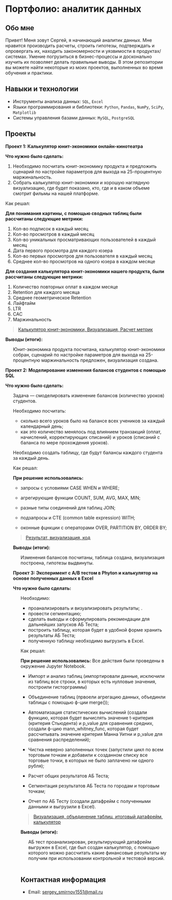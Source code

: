 # Портфолио: аналитик данных

## Обо мне 
Привет! Меня зовут Сергей, я начинающий аналитик данных. Мне нравится производить расчеты, строить гипотезы, подтверждать и опровергать их, находить закономерности и уязвимости в продуктах/системах. Умение погрузиться в бизнес-процессы и досконально изучить их позволяет делать правильные выводы. В этом репозитории вы можете найти некоторые из моих проектов, выполненных во время обучения и практики.
<br>
## Навыки и технологии
- Инструменты анализа данных: ``SQL``, ``Excel``
- Языки программирования и библиотеки: ``Python``, ``Pandas``, ``NumPy``, ``SciPy``, ``Matplotlib``
- Системы управления базами данных: ``MySQL``, ``PostgreSQL``
## Проекты

**<p> Проект 1: Калькулятор юнит-экономики онлайн-кинотеатра</p>**
**<p>Что нужно было сделать:<p>**
<ol>
  <li>Необходимо посчитать юнит-экономику продукта и предложить сценарий по настройке параметров для выхода на 25-процентную маржинальность.</li>
  <li>Собрать калькулятор юнит-экономики и хорошую наглядную визуализацию, где будет показано, кто, где и в каком объеме смотрит фильмы на нашей платформе.</li>
</ol>

<p>Как решал:
 
**Для понимания картины, с помощью сводных таблиц были рассчитаны следующие метрики:**

1. Кол-во подписок в каждый месяц       
2. Кол-во просмотров в каждый месяц  
3. Кол-во уникальных просматривающих пользователей в каждый месяц
4. Дата первого просмотра для каждого юзера
5. Кол-во первых просмотров для пользователя в каждый месяц
6. Среднее кол-во просмотров на одного юзера в каждом месяце

  **Для создания калькулятора юнит-экономики нашего продукта, были рассчитаны следующие метрики:**

1. Количество повторных оплат в каждом месяце
2. Retention для каждого месяца
3. Среднее геометрическое Retention    
4. Лайфтайм       
5. LTR 
6. CAC    
7. Маржинальность
<p>

> <a href="https://github.com/ottawa15/my_portfolio/commit/9b583160adb7fccee9f8f283322f2a5b3200edd8"> Калькулятор юнит-экономики, Визуализация, Расчет метрик</a>
    
**<p> Выводы (итоги):<p>**
<ol> Юнит-экономика продукта посчитана, калькулятор юнит-экономики собран, сценарий по настройке параметров для выхода на 25-процентную маржинальность предложен, визуализация создана.
 
</ol>

**<p> Проект 2: Моделирование изменения балансов студентов с помощью SQL</p>**
**<p>Что нужно было сделать:<p>**
<ol>
Задача — смоделировать изменение балансов (количество уроков) студентов.
  
Необходимо посчитать: 
  
- сколько всего уроков было на балансе всех учеников за каждый календарный день;
- как это количество менялось под влиянием транзакций (оплат, начислений, корректирующих списаний) и уроков (списаний с баланса по мере прохождения уроков).
  
Необходимо создать таблицу, где будут балансы каждого студента за каждый день.</li>

<p> 
 Как решал:
  
**При решение использовались:**
    
 - запросы с условиями CASE WHEN и WHERE;
  
 - агрегирующие функции COUNT, SUM, AVG, MAX, MIN;
  
 - разные типы соединений для таблиц JOIN;
  
 - подзапросы и CTE (common table expression) WITH;
  
 - оконные фцнкции с операторами OVER, PARTITION BY, ORDER BY; 

<p>
  
> <a href="https://github.com/ottawa15/my_portfolio/commit/19ac0b89ec1882670471fc9c406abe64ab39260d"> Результат, визуализация, код</a>
 
**<p> Выводы (итоги):<p>**  
<ol> Изменения балансов посчитаны, таблица создана, визуализация построена, гипотезы выдвинуты.
</ol>

**<p> Проект 3: Эксперимент с A/B тестом в Phyton и калькулятор на основе полученных данных в Excel </p>**
**<p>Что нужно было сделать:<p>**
<ol>
<!-- Задача — проанализировать АБ-Тест, проведенный во всех городах, где фунционируют торговые точки. -->
  
Необходимо: 
- проанализировать и визуализировать результаты; .  
- провести сегментацию;
- сделать выводы и сформулировать рекомендации для дальнейших запусков АБ Теста;
- построить таблицу, которая будет в удобной форме хранить результаты АБ Теста;
- полученную таблицу необходимо выгрузить в Excel.
</li>

<p> 
 Как решал:
  
**При решение использовались:**
Все действия были проведены в окружение Jupyter Notebook.

 - Импорт и анализ таблиц (импортировали данные, исключили из таблиц все строки, в которых есть нулловые значения, построили гисторграммы)
  
 - Объединение таблиц (првоели агрегацию данных, объединли таблицы с помощью ф-ции merge()); 
  
 - Автоматизация статистических вычислений (создали функцию, которая будет вычислять значение t-критерия (критерия Стьюдента) и p_value для сравнения средних,
   создали ф-цию mann_whitney_func, которая будет рассчитывать значение критерия Манна Уитни и p_value для сравнения распределений);
  
 - Чистка неверно заполненных точек (запустили цикл по всем торговым точкам и добавили к созданном списку все торговые точки, в которых не было заплачено ни одного рубля);
  
 - Расчет общих результатов АБ Теста;
   
 - Сегментация результатов АБ Теста по городам и торговым точкам;

 - Отчет по АБ Тесту (создали датафрейм с полученными данными и выгрузили в Excel).
> <a href="https://github.com/ottawa15/my_portfolio/commit/f721f710b9ae9cb7f67d71a49598d774fa115714"> Визуализация, объединение таблиц, итоговый датафрейм, калькулятор</a>

**<p> Выводы (итоги):<p>** 
<ol> АБ тест проанализирован, результирующий датафрейм выгружен в Excel, где был создан калькулятор, с помощью которого можно рассчитать какие финансовые результаты му получим при использовании контрольной и тестовой версий.
</ol>
  
  <br>

## Контактная информация
- Email: sergey_smirnov1551@mail.ru


